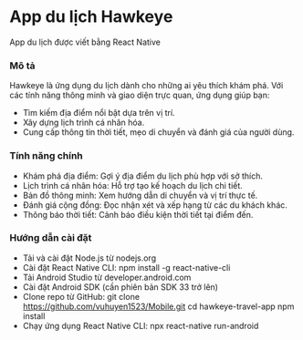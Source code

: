 # App du lịch Hawkeye
App du lịch được viết bằng React Native

### Mô tả
Hawkeye là ứng dụng du lịch dành cho những ai yêu thích khám phá. Với các tính năng thông minh và giao diện trực quan, ứng dụng giúp bạn:

- Tìm kiếm địa điểm nổi bật dựa trên vị trí.
- Xây dựng lịch trình cá nhân hóa.
- Cung cấp thông tin thời tiết, mẹo di chuyển và đánh giá của người dùng.

### Tính năng chính
- Khám phá địa điểm: Gợi ý địa điểm du lịch phù hợp với sở thích.
- Lịch trình cá nhân hóa: Hỗ trợ tạo kế hoạch du lịch chi tiết.
- Bản đồ thông minh: Xem hướng dẫn di chuyển và vị trí thực tế.
- Đánh giá cộng đồng: Đọc nhận xét và xếp hạng từ các du khách khác.
- Thông báo thời tiết: Cảnh báo điều kiện thời tiết tại điểm đến.

### Hướng dẫn cài đặt
- Tải và cài đặt Node.js từ nodejs.org
- Cài đặt React Native CLI: npm install -g react-native-cli
- Tải Android Studio từ developer.android.com
- Cài đặt Android SDK (cần phiên bản SDK 33 trở lên)
- Clone repo từ GitHub: 
   git clone https://github.com/vuhuyen1523/Mobile.git
   cd hawkeye-travel-app
   npm install
- Chạy ứng dụng React Native CLI: npx react-native run-android
